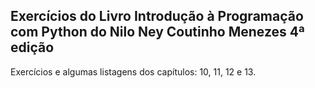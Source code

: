 ## Exercícios do Livro Introdução à Programação com Python do Nilo Ney Coutinho Menezes 4ª edição
 
 Exercícios e algumas listagens dos capítulos: 10, 11, 12 e 13.
 

